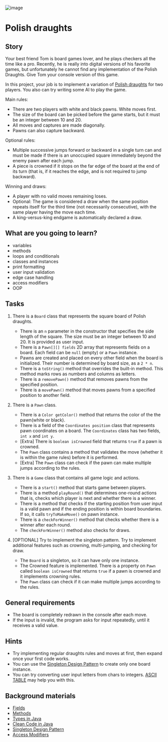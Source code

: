![image](https://user-images.githubusercontent.com/52175603/151334689-e9a4c89e-ad71-494c-8f26-731524e77084.png)

# Polish draughts

## Story

Your best friend Tom is board games lover, and he plays checkers all the time like a pro.
Recently, he is really into digital versions of his favorite games,
but unfortunately he cannot find any implementation of the Polish Draughts.
Give Tom your console version of this game.

In this project, your job is to implement a variation of [Polish draughts](https://en.wikipedia.org/wiki/International_draughts) for two players.
You also can try writing some AI to play the game.

Main rules:
- There are two players with white and black pawns. White moves first.
- The size of the board can be picked before the game starts, but it must be an integer between 10 and 20.
- All moves and captures are made diagonally.
- Pawns can also capture backward.

Optional rules:
- Multiple successive jumps forward or backward in a single turn can and must be made if there is an unoccupied square
immediately beyond the enemy pawn after each jump.
- A piece is crowned if it stops on the far edge of the board at the end of its turn (that is, if it reaches the edge, and is not required to
jump backward).

Winning and draws:
- A player with no valid moves remaining loses.
- Optional: The game is considered a draw when the same position repeats itself for the third time
(not necessarily consecutive), with the same player having the move each time.
- A king-versus-king endgame is automatically declared a draw.

## What are you going to learn?

- variables
- methods
- loops and conditionals
- classes and instances
- print formatting
- user input validation
- edge case handling
- access modifiers
- OOP

## Tasks

1. There is a `Board` class that represents the square board of Polish draughts.
    - There is an `n` parameter in the constructor that specifies the side length of the square. The size must be an integer between 10 and 20. It is provided as user input.
    - There is a `Pawn[][] fields` 2D array that represents fields on a board. Each field can be `null` (empty) or a `Pawn` instance.
    - Pawns are created and placed on every other field when the board is initialized. Their number is determined by board size, as a `2 * n`.
    - There is a `toString()` method that overrides the built-in method. This method marks rows as numbers and columns as letters.
    - There is a `removePawn()` method that removes pawns from the specified position.
    - There is a `movePawn()` method that moves pawns from a specified position to another field.

2. There is a `Pawn` class.
    - There is a `Color getColor()` method that returns the color of the the pawn(white or black).
    - There is a field of the `Coordinates position` class that represents pawn coordinates on a board. The `Coordinates` class has two fields, `int x` and `int y`.
    - [Extra] There is `boolean isCrowned` field that returns `true` if a pawn is crowned.
    - The `Pawn` class contains a method that validates the move (whether it is within the game rules) before it is performed.
    - [Extra] The `Pawn` class can check if the pawn can make multiple jumps according to the rules.

3. There is a `Game` class that contains all game logic and actions.
    - There is a `start()` method that starts game between players.
    - There is a method `playRound()` that determines one-round actions that is, checks which player is next and whether there is a winner.
    - There is a method that checks if the starting position from user input is a valid pawn and if the ending position is within board boundaries. If so, it calls `tryToMakeMove()` on pawn instance.
    - There is a `checkForWinner()` method that checks whether there is a winner after each round.
    - The `checkForWinner()` method also checks for draws.

4. [OPTIONAL] Try to implement the singleton pattern. Try to implement additional features such as crowning, multi-jumping, and checking for draw.
    - The `Board` is a singleton, so it can have only one instance.
    - The Crowned feature is implemented. There is a property on `Pawn` called `boolean isCrowned` that returns `true` if a pawn is crowned and it implements crowning rules.
    - The `Pawn` class can check if it can make multiple jumps according to the rules.

## General requirements

- The board is completely redrawn in the console after each move.
- If the input is invalid, the program asks for input repeatedly, until it receives a valid value.

## Hints

- Try implementing regular draughts rules and moves at first, then expand once your first code works.
- You can use the [Singleton Design Pattern](https://refactoring.guru/design-patterns/singleton/java/example) to create only one board instance.
- You can try converting user input letters from chars to integers.
[ASCII TABLE](https://upload.wikimedia.org/wikipedia/commons/1/1b/ASCII-Table-wide.svg) may help you with this.


## Background materials

- <i class="far fa-exclamation"></i> [Fields](http://tutorials.jenkov.com/java/fields.html)
- <i class="far fa-exclamation"></i> [Methods](https://www.w3schools.com/java/java_methods.asp)
- <i class="far fa-exclamation"></i> [Types in Java](https://www.w3schools.com/java/java_data_types.asp)
- <i class="far fa-exclamation"></i> [Clean Code in Java](https://www.baeldung.com/java-clean-code)
- <i class="far fa-exclamation"></i> [Singleton Design Pattern](https://www.geeksforgeeks.org/singleton-class-java/)
- <i class="far fa-exclamation"></i> [Access Modifiers](https://www.javatpoint.com/access-modifiers)

